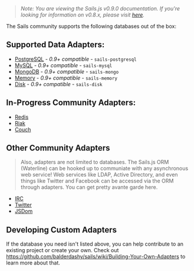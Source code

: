 > _Note: You are viewing the Sails.js v0.9.0 documentation.  If you're looking for information on v0.8.x, please visit [here](http://08x.sailsjs.org)._

The Sails community supports the following databases out of the box:

## Supported Data Adapters:

- [PostgreSQL](https://github.com/particlebanana/sails-postgresql) - *0.9+ compatible* - `sails-postgresql`
- [MySQL](https://github.com/balderdashy/sails-mysql) - *0.9+ compatible* - `sails-mysql`
- [MongoDB](https://github.com/balderdashy/sails-mongo) - *0.9+ compatible* - `sails-mongo`
- [Memory](https://github.com/balderdashy/sails-memory) - *0.9+ compatible* - `sails-memory`
- [Disk](https://github.com/balderdashy/sails-disk) - *0.9+ compatible* - `sails-disk`

## In-Progress Community Adapters:

  - [Redis](https://github.com/vanetix/sails-redis)
  - [Riak](https://github.com/balderdashy/sails-riak)
  - [Couch](https://github.com/craveprogramminginc/sails-couchdb)


## Other Community Adapters
> Also, adapters are not limited to databases.  The Sails.js ORM (Waterline) can be hooked up to communiate with any asynchronous web service!
> Web services like LDAP, Active Directory, and even things like Twitter and Facebook can be accessed via the ORM through adapters.
> You can get pretty avante garde here.
  
  - [IRC](https://github.com/balderdashy/sails-irc)
  - [Twitter](https://github.com/balderdashy/sails-twitter)
  - [JSDom](https://github.com/mikermcneil/sails-jsdom)


## Developing Custom Adapters

If the database you need isn't listed above, you can help contribute to an existing project or create your own.
Check out https://github.com/balderdashy/sails/wiki/Building-Your-Own-Adapters to learn more about that.

